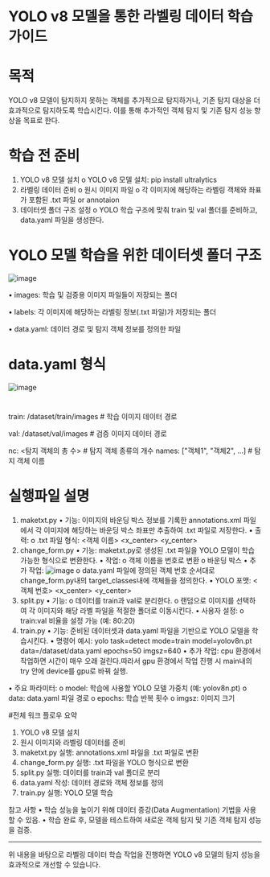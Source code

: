 # YOLO v8 모델을 통한 라벨링 데이터 학습 가이드
# 목적
YOLO v8 모델이 탐지하지 못하는 객체를 추가적으로 탐지하거나, 기존 탐지 대상을 더 효과적으로 탐지하도록 학습시킨다. 이를 통해 추가적인 객체 탐지 및 기존 탐지 성능 향상을 목표로 한다.
# 학습 전 준비
1.	YOLO v8 모델 설치
o	YOLO v8 모델 설치: pip install ultralytics
2.	라벨링 데이터 준비
o	원시 이미지 파일
o	각 이미지에 해당하는 라벨링 객체와 좌표가 포함된 .txt 파일 or annotaion
3.	데이터셋 폴더 구조 설정
o	YOLO 학습 구조에 맞춰 train 및 val 폴더를 준비하고, data.yaml 파일을 생성한다.


# YOLO 모델 학습을 위한 데이터셋 폴더 구조
![image](https://github.com/user-attachments/assets/9f624ad6-81b4-44fb-bfba-e36f5291eda4)

•	images: 학습 및 검증용 이미지 파일들이 저장되는 폴더

•	labels: 각 이미지에 해당하는 라벨링 정보(.txt 파일)가 저장되는 폴더

•	data.yaml: 데이터 경로 및 탐지 객체 정보를 정의한 파일

# data.yaml 형식
![image](https://github.com/user-attachments/assets/4cb4fd69-f49f-497b-a437-3a170dfb9fe3)
#
train: /dataset/train/images  # 학습 이미지 데이터 경로 

val: /dataset/val/images      # 검증 이미지 데이터 경로

nc: <탐지 객체의 총 수>      # 탐지 객체 종류의 개수
names: ["객체1", "객체2", ...]  # 탐지 객체 이름
# 실행파일 설명
1. maketxt.py
•	기능: 이미지의 바운딩 박스 정보를 기록한 annotations.xml 파일에서 각 이미지에 해당하는 바운딩 박스 좌표만 추출하여 .txt 파일로 저장한다.
•	출력:
o	.txt 파일 형식:
<객체 이름> <x_center> <y_center> <width> <height>
2. change_form.py
•	기능: maketxt.py로 생성된 .txt 파일을 YOLO 모델이 학습 가능한 형식으로 변환한다.
•	작업:
o	객체 이름을 번호로 변환
o	바운딩 박스 
•	추가 작업:
![image](https://github.com/user-attachments/assets/4ad74961-a5db-4ce0-a336-5d648758df85)
o	data.yaml 파일에 정의된 객체 번호 순서대로 change_form.py내의 target_classes내에 객체들을 정의한다.
•	YOLO 포맷:
<객체 번호> <x_center> <y_center> <width> <height>
3. split.py
•	기능:
o	데이터를 train과 val로 분리한다.
o	랜덤으로 이미지를 선택하여 각 이미지와 해당 라벨 파일을 적절한 폴더로 이동시킨다.
•	사용자 설정:
o	train:val 비율을 설정 가능 (예: 80:20)
4. train.py
•	기능: 준비된 데이터셋과 data.yaml 파일을 기반으로 YOLO 모델을 학습시킨다.
•	명령어 예시:
yolo task=detect mode=train model=yolov8n.pt data=/dataset/data.yaml epochs=50 imgsz=640
•	추가 작업: cpu 환경에서 작업하면 시간이 매우 오래 걸린다.따라서 gpu 환경에서 작업 진행 시 main내의 try 안에 device를 gpu로 바꿔 실행.

•	주요 파라미터:
o	model: 학습에 사용할 YOLO 모델 가중치 (예: yolov8n.pt)
o	data: data.yaml 파일 경로
o	epochs: 학습 반복 횟수
o	imgsz: 이미지 크기

#전체 워크 플로우 요약
1.	YOLO v8 모델 설치
2.	원시 이미지와 라벨링 데이터를 준비
3.	maketxt.py 실행: annotations.xml 파일을 .txt 파일로 변환
4.	change_form.py 실행: .txt 파일을 YOLO 형식으로 변환
5.	split.py 실행: 데이터를 train과 val 폴더로 분리
6.	data.yaml 작성: 데이터 경로와 객체 정보를 정의
7.	train.py 실행: YOLO 모델 학습

참고 사항
•	학습 성능을 높이기 위해 데이터 증강(Data Augmentation) 기법을 사용할 수 있음.
•	학습 완료 후, 모델을 테스트하여 새로운 객체 탐지 및 기존 객체 탐지 성능을 검증.
________________________________________
위 내용을 바탕으로 라벨링 데이터 학습 작업을 진행하면 YOLO v8 모델의 탐지 성능을 효과적으로 개선할 수 있습니다.


